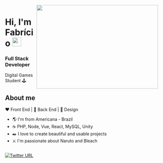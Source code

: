 <img align="right" width="400" height="275" src="https://steamuserimages-a.akamaihd.net/ugc/367408356180827576/BD96D471B63F9B446193758ADE116FE18586DB12/">


# Hi, I'm Fabrício <img src="https://github.com/TheDudeThatCode/TheDudeThatCode/blob/master/Assets/Hi.gif" width="29px">

### Full Stack Developer

Digital Games Student :joystick:

## About me 

:heart: Front End | :purple_heart: Back End | :yellow_heart: Design

- :earth_americas: I'm from Americana - Brazil
- :coffee: PHP, Node, Vue, React, MySQL, Unity
- :black_nib: I love to create beautiful and usable projects
- :crossed_swords: I'm passionate about Naruto and Bleach

<br/>[![Twitter URL](https://img.shields.io/twitter/url?color=%230072b1&labelColor=2b2b2b&label=connect&logo=linkedin&logoColor=%230072b1&style=flat-square&url=https://www.linkedin.com/in/pferreirafabricio/)](https://www.linkedin.com/in/pferreirafabricio/)
